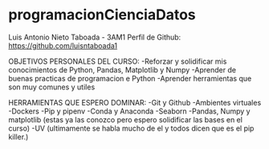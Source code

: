 # programacionCienciaDatos
Luis Antonio Nieto Taboada - 3AM1
Perfil de Github: https://github.com/luisntaboada1

OBJETIVOS PERSONALES DEL CURSO:
-Reforzar y solidificar mis conocimientos de Python, Pandas, Matplotlib y Numpy
-Aprender de buenas practicas de programacion e Python
-Aprender herramientas que son muy comunes y utiles

HERRAMIENTAS QUE ESPERO DOMINAR: 
-Git y Github
-Ambientes virtuales
-Dockers
-Pip y pipenv
-Conda y Anaconda
-Seaborn
-Pandas, Numpy y matplotlib (estas ya las conozco pero espero solidificar las bases en el curso)
-UV (ultimamente se habla mucho de el y todos dicen que es el pip killer.)